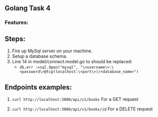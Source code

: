 ## Golang Task 4


### Features:

## Steps:
1. Fire up MySql server on your machine.
2. Setup a database schema.
3. Line 14 in model/connect.model.go to should be replaced:
    * `db,err :=sql.Open("mysql", "\<username\>:\<password\>@tcp(localhost:\<port\>)/<database_name>")`


## Endpoints examples:
1. `curl http://localhost:3000/api/v1/books` For a GET request

2. `curl http://localhost:3000/api/v1/books/id` For a DELETE request

